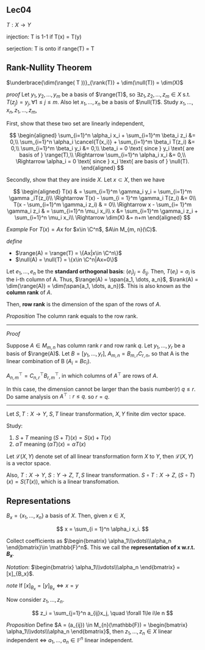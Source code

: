 ## Lec04
$T: X\rightarrow Y$

injection: T is 1-1 if T(x) = T(y)

serjection: T is onto if range(T) = T


## Rank-Nullity Theorem
$\underbrace{\dim(\range( T ))}_{\rank(T)} + \dim(\null(T)) = \dim(X)$

*proof*
Let $y_1, y_2, \dots, y_m$ be a basis of $\range(T)$, so $\exists z_1, z_2, \dots, z_m \in X$ s.t. $T(z_j) = y_j,\, \forall 1\le j\le m$. Also let $x_1, \dots, x_n$ be a basis of $\null(T)$. Study $x_1, \dots,x_n, z_1, \dots, z_m$,


First, show that these two set are linearly independent,

$$
\begin{aligned}
\sum_{i=1}^n \alpha_i x_i + \sum_{i=1}^m \beta_i z_i &= 0,\\
\sum_{i=1}^n \alpha_i \cancel{T(x_i)} + \sum_{i=1}^m \beta_i T(z_i) &= 0,\\
\sum_{i=1}^m \beta_i y_i &= 0,\\
\beta_i = 0 \text{ since } y_i \text{ are basis of } \range(T),\\
\Rightarrow \sum_{i=1}^n \alpha_i x_i &= 0,\\
\Rightarrow \alpha_i = 0 \text{ since } x_i \text{ are basis of } \null(T).
\end{aligned}
$$

Secondly, show that they are inside $X$. Let $x\subset X$, then we have

$$
\begin{aligned}
    T(x) & =   \sum_{i=1}^m \gamma_i y_i = \sum_{i=1}^m \gamma _iT(z_i)\\
    \Rightarrow T(x) - \sum_{i = 1}^m \gamma_i T(z_i) &= 0\\
    T(x - \sum_{i=1}^m \gamma_i z_i) & = 0\\
    \Rightarrow x - \sum_{i= 1}^m \gamma_i z_i & = \sum_{i=1}^n \mu_i x_i\\
    x &= \sum_{i=1}^m \gamma_i z_i + \sum_{i=1}^n \mu_i x_i\\
    \Rightarrow \dim(X) &= n+m
\end{aligned}
$$

*Example*
For $T(x) = Ax$ for $x\in \C^n$, $A\in M_{m, n}(\C)$.

*define*
- $\range(A) = \range(T) = \{Ax|x\in \C^n\}$
- $\null(A) = \null(T) = \{x\in \C^n|Ax=0\}$

Let $e_1, \dots, e_n$ be the **standard orthogonal basis**: $(e_i)_j = \delta_{ij}$. Then, $T(e_i) = a_i$ is the i-th column of A. Thus, $\range(A) = \span{a_1, \dots, a_n}$, $\rank(A) = \dim(\range(A)) = \dim(\span{a_1, \dots, a_n})$. This is also known as the **column rank** of $A$.

Then, **row rank** is the dimension of the span of the rows of $A$.

*Proposition*
The column rank equals to the row rank.

---
*Proof*

Suppose $A\in M_{m, n}$ has column rank $r$ and row rank $q$. Let $y_1, \dots, y_r$ be a basis of $\range(A)$. Let $B = [y_1, \dots, y_r]$, $A_{m, n} = B_{m, r} C_{r, n}$, so that A is the linear combination of B ($A_i = Bc_i$).

$A^\top_{n, m} = C^\top_{n, r} B^\top_{r, m}$, in which columns of $A^\top$ are rows of $A$. 

In this case, the dimension cannot be larger than the basis number(r) $q\le r$. Do same analysis on $A^\top: r\le q$. so $r=q$.

---


Let $S, T: X\rightarrow Y$, $S, T$ linear transformation, $X, Y$ finite dim vector space.

Study:
1. $S+T$ meaning $(S+T)(x) = S(x) + T(x)$
2. $\alpha T$ meaning $(\alpha T)(x) = \alpha T(x)$


Let $\mathcal{L}(X, Y)$ denote set of all linear transformation form $X$ to $Y$, then $\mathcal{L}(X, Y)$ is a vector space.


Also, $T:X\rightarrow Y$, $S:Y\rightarrow Z$, $T, S$ linear transformation. $S\circ T :X\rightarrow Z$, $(S\circ T)(x) = S(T(x))$, which is a linear transfomation.


## Representations

$B_x = \{x_1, \dots, x_n\}$ a basis of $X$. Then, given $x\in X$,

$$
x = \sum_{i = 1}^n \alpha_i x_i.
$$

Collect coefficients as $\begin{bmatrix}
    \alpha_1\\\vdots\\\alpha_n
\end{bmatrix}\in \mathbb{F}^n$. This we call the **representation of x w.r.t. $B_x$**.

*Notation*: $\begin{bmatrix}
    \alpha_1\\\vdots\\\alpha_n
\end{bmatrix} = [x]_{B_x}$.

*note*
If $[x]_{B_x} = [y]_{B_x} \Longleftrightarrow x=y$


Now consider $z_1, \dots, z_n$. 

$$
z_i = \sum_{j=1}^n a_{ij}x_j, \quad \forall 1\le i\le n
$$

*Proposition*
Define $A = (a_{ij}) \in M_{n}(\mathbb{F}) = \begin{bmatrix}
    \alpha_1\\\vdots\\\alpha_n
\end{bmatrix}$, then $z_1, \dots, z_n \in X$ linear independent $\Longleftrightarrow$ $a_1, \dots, a_n \in \mathbb{F}^n$ linear independent.